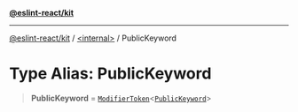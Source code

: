 [**@eslint-react/kit**](../../README.md)

***

[@eslint-react/kit](../../README.md) / [\<internal\>](../README.md) / PublicKeyword

# Type Alias: PublicKeyword

> **PublicKeyword** = [`ModifierToken`](../interfaces/ModifierToken.md)\<[`PublicKeyword`](../enumerations/SyntaxKind.md#publickeyword)\>
